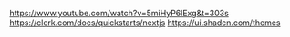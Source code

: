 https://www.youtube.com/watch?v=5miHyP6lExg&t=303s
https://clerk.com/docs/quickstarts/nextjs
https://ui.shadcn.com/themes
